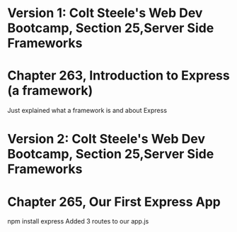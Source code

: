 # Version 1: Colt Steele's Web Dev Bootcamp, Section 25,Server Side Frameworks
# Chapter 263, Introduction to Express (a framework)
   Just explained what a framework is and about Express

# Version 2: Colt Steele's Web Dev Bootcamp, Section 25,Server Side Frameworks
# Chapter 265, Our First Express App
   npm install express
   Added 3 routes to our app.js